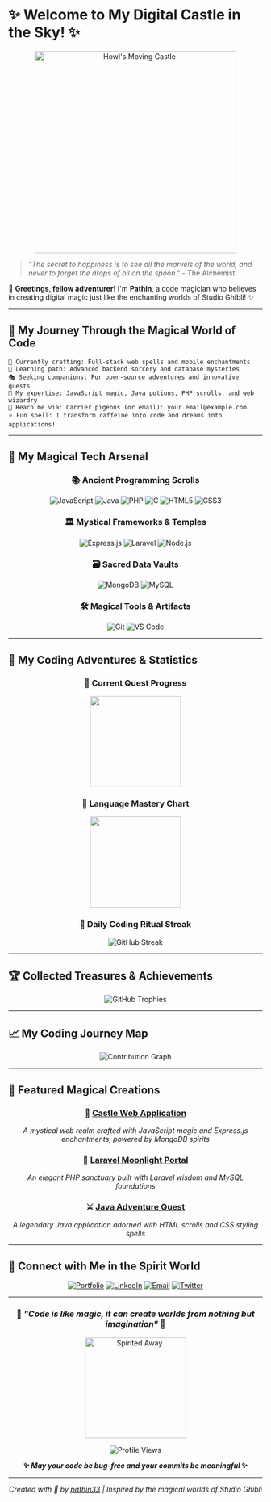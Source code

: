 # ✨ Welcome to My Digital Castle in the Sky! ✨

<div align="center">
  <img src="https://media.giphy.com/media/3o7abldj0b3rxrZUxW/giphy.gif" width="400" alt="Howl's Moving Castle"/>
</div>

> *"The secret to happiness is to see all the marvels of the world, and never to forget the drops of oil on the spoon."* - The Alchemist

🌸 **Greetings, fellow adventurer!** I'm **Pathin**, a code magician who believes in creating digital magic just like the enchanting worlds of Studio Ghibli! ✨

---

## 🌱 My Journey Through the Magical World of Code

```
🏰 Currently crafting: Full-stack web spells and mobile enchantments
🌿 Learning path: Advanced backend sorcery and database mysteries  
🎭 Seeking companions: For open-source adventures and innovative quests
💫 My expertise: JavaScript magic, Java potions, PHP scrolls, and web wizardry
📮 Reach me via: Carrier pigeons (or email): your.email@example.com
⭐ Fun spell: I transform caffeine into code and dreams into applications!
```

---

## 🎨 My Magical Tech Arsenal

<div align="center">

### 📚 Ancient Programming Scrolls
![JavaScript](https://img.shields.io/badge/JavaScript-323330?style=for-the-badge&logo=javascript&logoColor=F7DF1E)
![Java](https://img.shields.io/badge/Java-ED8B00?style=for-the-badge&logo=openjdk&logoColor=white)
![PHP](https://img.shields.io/badge/PHP-777BB4?style=for-the-badge&logo=php&logoColor=white)
![C](https://img.shields.io/badge/C-00599C?style=for-the-badge&logo=c&logoColor=white)
![HTML5](https://img.shields.io/badge/HTML5-E34F26?style=for-the-badge&logo=html5&logoColor=white)
![CSS3](https://img.shields.io/badge/CSS3-1572B6?style=for-the-badge&logo=css3&logoColor=white)

### 🏛️ Mystical Frameworks & Temples
![Express.js](https://img.shields.io/badge/Express.js-404D59?style=for-the-badge&logo=express&logoColor=white)
![Laravel](https://img.shields.io/badge/Laravel-FF2D20?style=for-the-badge&logo=laravel&logoColor=white)
![Node.js](https://img.shields.io/badge/Node.js-43853D?style=for-the-badge&logo=node.js&logoColor=white)

### 🗃️ Sacred Data Vaults
![MongoDB](https://img.shields.io/badge/MongoDB-4EA94B?style=for-the-badge&logo=mongodb&logoColor=white)
![MySQL](https://img.shields.io/badge/MySQL-00000F?style=for-the-badge&logo=mysql&logoColor=white)

### 🛠️ Magical Tools & Artifacts
![Git](https://img.shields.io/badge/GIT-E44C30?style=for-the-badge&logo=git&logoColor=white)
![VS Code](https://img.shields.io/badge/VS_Code-0078D4?style=for-the-badge&logo=visual%20studio%20code&logoColor=white)

</div>

---

## 🌟 My Coding Adventures & Statistics

<div align="center">
  
### 🏮 Current Quest Progress
<img height="180em" src="https://github-readme-stats.vercel.app/api?username=pathin33&show_icons=true&theme=calm&include_all_commits=true&count_private=true&border_color=7F3FBF&bg_color=0D1117&title_color=7F3FBF&text_color=FFF&icon_color=7F3FBF"/>

### 🎋 Language Mastery Chart
<img height="180em" src="https://github-readme-stats.vercel.app/api/top-langs/?username=pathin33&layout=compact&theme=calm&border_color=7F3FBF&bg_color=0D1117&title_color=7F3FBF&text_color=FFF"/>

### 🌸 Daily Coding Ritual Streak
<img src="https://github-readme-streak-stats.herokuapp.com/?user=pathin33&theme=calm&background=0D1117&border=7F3FBF&ring=7F3FBF&fire=7F3FBF&currStreakLabel=7F3FBF" alt="GitHub Streak" />

</div>

---

## 🏆 Collected Treasures & Achievements

<div align="center">
  <img src="https://github-profile-trophy.vercel.app/?username=pathin33&theme=onestar&no-frame=true&row=1&column=7" alt="GitHub Trophies" />
</div>

---

## 📈 My Coding Journey Map

<div align="center">
  <img src="https://github-readme-activity-graph.vercel.app/graph?username=pathin33&theme=github-compact&bg_color=0D1117&color=7F3FBF&line=7F3FBF&point=FFFFFF&area=true&hide_border=true" alt="Contribution Graph" />
</div>

---

## 🎪 Featured Magical Creations

<div align="center">

### 🏰 [Castle Web Application](https://github.com/pathin33/project1)
*A mystical web realm crafted with JavaScript magic and Express.js enchantments, powered by MongoDB spirits*

### 🌙 [Laravel Moonlight Portal](https://github.com/pathin33/project2) 
*An elegant PHP sanctuary built with Laravel wisdom and MySQL foundations*

### ⚔️ [Java Adventure Quest](https://github.com/pathin33/project3)
*A legendary Java application adorned with HTML scrolls and CSS styling spells*

</div>

---

## 🌈 Connect with Me in the Spirit World

<div align="center">

[![Portfolio](https://img.shields.io/badge/Portfolio-FF7139?style=for-the-badge&logo=Firefox-Browser&logoColor=white)](https://yourportfolio.com)
[![LinkedIn](https://img.shields.io/badge/LinkedIn-0077B5?style=for-the-badge&logo=linkedin&logoColor=white)](https://linkedin.com/in/yourprofile)
[![Email](https://img.shields.io/badge/Gmail-D14836?style=for-the-badge&logo=gmail&logoColor=white)](mailto:your.email@example.com)
[![Twitter](https://img.shields.io/badge/Twitter-1DA1F2?style=for-the-badge&logo=twitter&logoColor=white)](https://twitter.com/yourhandle)

</div>

---

<div align="center">
  
### 🌸 *"Code is like magic, it can create worlds from nothing but imagination"* 🌸

<img src="https://media.giphy.com/media/3oriO0OEd9QIDdllqo/giphy.gif" width="200" alt="Spirited Away"/>

![Profile Views](https://komarev.com/ghpvc/?username=pathin33&label=Magical%20Visitors&color=7F3FBF&style=flat)

**✨ *May your code be bug-free and your commits be meaningful* ✨**

---

*Created with 💜 by [pathin33](https://github.com/pathin33) | Inspired by the magical worlds of Studio Ghibli*

</div>
